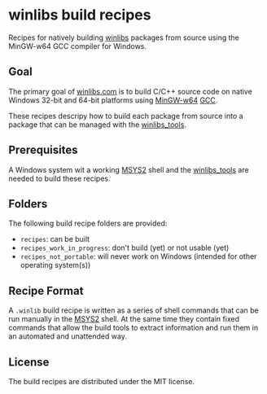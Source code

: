 # winlibs build recipes
Recipes for natively building [winlibs](https://winlibs.com/) packages from source using the MinGW-w64 GCC compiler for Windows.

## Goal

The primary goal of [winlibs.com](https://winlibs.com/) is to build C/C++ source code on native Windows 32-bit and 64-bit platforms using [MinGW-w64](https://www.mingw-w64.org/) [GCC](https://gcc.gnu.org/).

These recipes descripy how to build each package from source into a package that can be managed with the [winlibs_tools](https://github.com/brechtsanders/winlibs_tools/).

## Prerequisites

A Windows system wit a working [MSYS2](https://www.msys2.org/) shell and the [winlibs_tools](https://github.com/brechtsanders/winlibs_tools/) are needed to build these recipes.

## Folders

The following build recipe folders are provided:
 - `recipes`: can be built
 - `recipes_work_in_progress`: don't build (yet) or not usable (yet)
 - `recipes_not_portable`: will never work on Windows (intended for other operating system(s))

## Recipe Format

A `.winlib` build recipe is written as a series of shell commands that can be run manually in the [MSYS2](https://www.msys2.org/) shell.
At the same time they contain fixed commands that allow the build tools to extract information and run them in an automated and unattended way.

## License

The build recipes are distributed under the MIT license.
